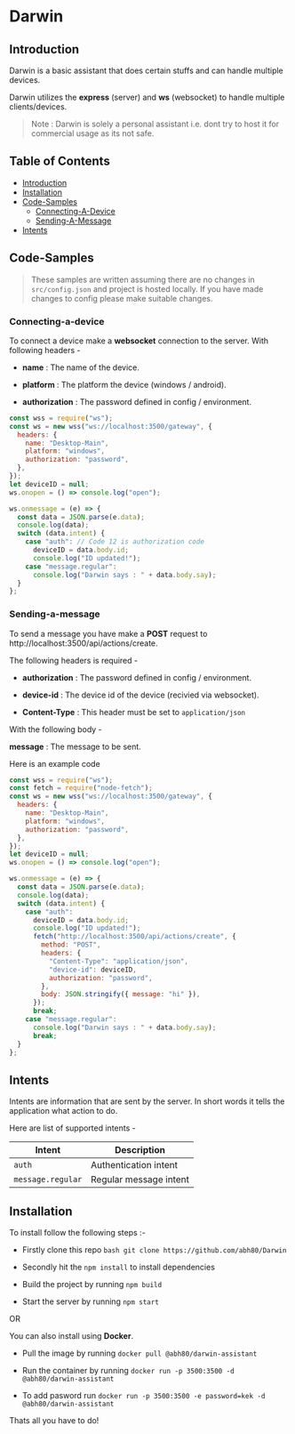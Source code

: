 # Darwin

## Introduction

Darwin is a basic assistant that does certain stuffs and can handle multiple devices.

Darwin utilizes the **express** (server) and **ws** (websocket) to handle multiple clients/devices.

> Note : Darwin is solely a personal assistant i.e. dont try to host it for commercial usage as its not safe.

## Table of Contents

- [Introduction](#introduction)
- [Installation](#installation)
- [Code-Samples](#code-samples)
  - [Connecting-A-Device](#connecting-a-device)
  - [Sending-A-Message](#sending-a-message)
- [Intents](#intents)

## Code-Samples

> These samples are written assuming there are no changes in `src/config.json` and project is hosted locally.
> If you have made changes to config please make suitable changes.

### Connecting-a-device

To connect a device make a **websocket** connection to the server.
With following headers -

- **name** : The name of the device.

- **platform** : The platform the device (windows / android).

- **authorization** : The password defined in config / environment.

```js
const wss = require("ws");
const ws = new wss("ws://localhost:3500/gateway", {
  headers: {
    name: "Desktop-Main",
    platform: "windows",
    authorization: "password",
  },
});
let deviceID = null;
ws.onopen = () => console.log("open");

ws.onmessage = (e) => {
  const data = JSON.parse(e.data);
  console.log(data);
  switch (data.intent) {
    case "auth": // Code 12 is authorization code
      deviceID = data.body.id;
      console.log("ID updated!");
    case "message.regular":
      console.log("Darwin says : " + data.body.say);
  }
};
```

### Sending-a-message

To send a message you have make a **POST** request to http://localhost:3500/api/actions/create.

The following headers is required -

- **authorization** : The password defined in config / environment.

- **device-id** : The device id of the device (recivied via websocket).

- **Content-Type** : This header must be set to `application/json`

With the following body -

**message** : The message to be sent.

Here is an example code

```js
const wss = require("ws");
const fetch = require("node-fetch");
const ws = new wss("ws://localhost:3500/gateway", {
  headers: {
    name: "Desktop-Main",
    platform: "windows",
    authorization: "password",
  },
});
let deviceID = null;
ws.onopen = () => console.log("open");

ws.onmessage = (e) => {
  const data = JSON.parse(e.data);
  console.log(data);
  switch (data.intent) {
    case "auth":
      deviceID = data.body.id;
      console.log("ID updated!");
      fetch("http://localhost:3500/api/actions/create", {
        method: "POST",
        headers: {
          "Content-Type": "application/json",
          "device-id": deviceID,
          authorization: "password",
        },
        body: JSON.stringify({ message: "hi" }),
      });
      break;
    case "message.regular":
      console.log("Darwin says : " + data.body.say);
      break;
  }
};
```

## Intents

Intents are information that are sent by the server. In short words it tells the application what action to do.

Here are list of supported intents -

| Intent            | Description            |
| ----------------- | ---------------------- |
| `auth`            | Authentication intent  |
| `message.regular` | Regular message intent |

## Installation

To install follow the following steps :-

- Firstly clone this repo `bash git clone https://github.com/abh80/Darwin`

- Secondly hit the `npm install` to install dependencies

- Build the project by running `npm build`

- Start the server by running `npm start`

OR

You can also install using **Docker**.

- Pull the image by running `docker pull @abh80/darwin-assistant`

- Run the container by running `docker run -p 3500:3500 -d @abh80/darwin-assistant`

- To add pasword run `docker run -p 3500:3500 -e password=kek -d @abh80/darwin-assistant`

Thats all you have to do!

